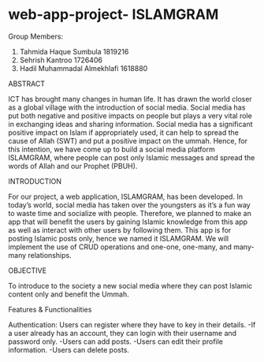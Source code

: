 # web-app-project- ISLAMGRAM


Group Members:
  1) Tahmida Haque Sumbula 1819216
  2) Sehrish Kantroo 1726406
  3) Hadil Muhammadal Almekhlafi 1618880


ABSTRACT

ICT has brought many changes in human life. It has drawn the world closer as a global village with the introduction of social media. Social media has put both negative and positive impacts on people but plays a very vital role in exchanging ideas and sharing information. Social media has a significant positive impact on Islam if appropriately used, it can help to spread the cause of Allah (SWT) and put a positive impact on the ummah. Hence, for this intention, we have come up to build a social media platform ISLAMGRAM, where people can post only Islamic messages and spread the words of Allah and our Prophet (PBUH).

INTRODUCTION

For our project, a web application, ISLAMGRAM, has been developed. In today’s world, social media has taken over the youngsters as it’s a fun way to waste time and socialize with people. Therefore, we planned to make an app that will benefit the users by gaining Islamic knowledge from this app as well as interact with other users by following them. This app is for posting Islamic posts only, hence we named it ISLAMGRAM. We will implement the use of CRUD operations and one-one, one-many, and many-many relationships.


OBJECTIVE

To introduce to the society a new social media where they can post Islamic content only and benefit the Ummah. 

Features & Functionalities 

Authentication: Users can register where they have to key in their details.
-If a user already has an account, they can login with their username and password only. 
-Users can add posts.
-Users can edit their profile information.
-Users can delete posts.


